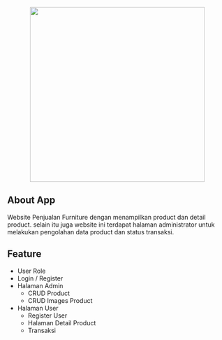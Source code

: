 <p align="center"><a href="https://laravel.com" target="_blank"><img src="https://raw.githubusercontent.com/laravel/art/master/logo-lockup/5%20SVG/2%20CMYK/1%20Full%20Color/laravel-logolockup-cmyk-red.svg" width="400"></a></p>



## About App

Website Penjualan Furniture dengan menampilkan product dan detail product. selain itu juga website ini terdapat halaman administrator untuk melakukan pengolahan data product dan status transaksi.

## Feature

- User Role
- Login / Register
- Halaman Admin
    - CRUD Product
    - CRUD Images Product
- Halaman User 
    - Register User
    - Halaman Detail Product
    - Transaksi

